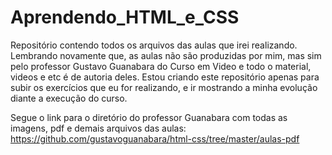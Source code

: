 # Aprendendo_HTML_e_CSS
 Repositório contendo todos os arquivos das aulas que irei realizando. Lembrando novamente que, as aulas não são produzidas por mim, mas sim pelo professor Gustavo Guanabara do Curso em Video e todo o material, videos e etc é de autoria deles.
Estou criando este repositório apenas para subir os exercícios que eu for realizando, e ir mostrando a minha evolução diante a execução do curso.

Segue o link para o diretório do professor Guanabara com todas as imagens, pdf e demais arquivos das aulas: 
https://github.com/gustavoguanabara/html-css/tree/master/aulas-pdf